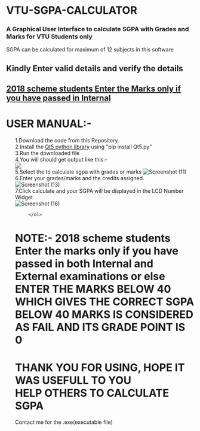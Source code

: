 # VTU-SGPA-CALCULATOR

<h3>A Graphical User Interface to calculate SGPA with Grades and Marks for VTU Students only<br/></h3>
SGPA can be calculated for maximum of 12 subjects in this software <br?>
        <h2>Kindly Enter valid details and verify the details</h2>
        <h2><u>2018 scheme students Enter the Marks only if you have passed in Internal</u><h2>
<h1>USER MANUAL:-<br/></h1>
<ol>
       
1.Download the code from this Repository.<br/>
2.Install the [Qt5 python library](https://pypi.org/project/Qt5.py/) using "pip install Qt5.py" <br/>
3.Run the downloaded file<br/>
4.You will should get output like this:-<br/>
<img src='https://user-images.githubusercontent.com/70787887/118454745-54838100-b716-11eb-8ce0-17c3c293a530.png'><br/>
5.Select the to calculate sgpa with grades or marks
![Screenshot (11)](https://user-images.githubusercontent.com/70787887/118458380-51899000-b718-11eb-84d0-cc20c7c2d504.png)<br/>
6.Enter your grades/marks and the credits assigned.<br/>
![Screenshot (13)](https://user-images.githubusercontent.com/70787887/118460257-26a03b80-b71a-11eb-8a71-9ae59cee44f6.png)<br/>
7.Click calculate and your SGPA will be displayed in the LCD Number Widget<br/>
![Screenshot (16)](https://user-images.githubusercontent.com/70787887/118460306-31f36700-b71a-11eb-9291-8f36abcc2c31.png)<br/>

         </ol>
 <h1> NOTE:- 2018 scheme students Enter the marks only if you have passed in both Internal and External examinations or else ENTER THE MARKS BELOW 40 WHICH GIVES THE CORRECT SGPA BELOW 40 MARKS IS CONSIDERED AS FAIL AND ITS GRADE POINT IS 0 <h1>
<h1>THANK YOU FOR USING, HOPE IT WAS USEFULL TO YOU <br/>HELP OTHERS TO CALCULATE SGPA </h1>
Contact me for the .exe(executable file)
